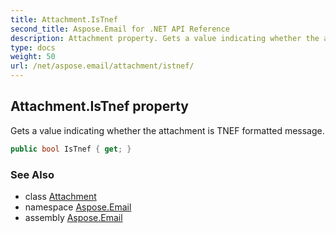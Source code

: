 ```yaml
---
title: Attachment.IsTnef
second_title: Aspose.Email for .NET API Reference
description: Attachment property. Gets a value indicating whether the attachment is TNEF formatted message
type: docs
weight: 50
url: /net/aspose.email/attachment/istnef/
---
```

## Attachment.IsTnef property

Gets a value indicating whether the attachment is TNEF formatted message.

```csharp
public bool IsTnef { get; }
```

### See Also

* class [Attachment](../)
* namespace [Aspose.Email](../../attachment/)
* assembly [Aspose.Email](../../../)


